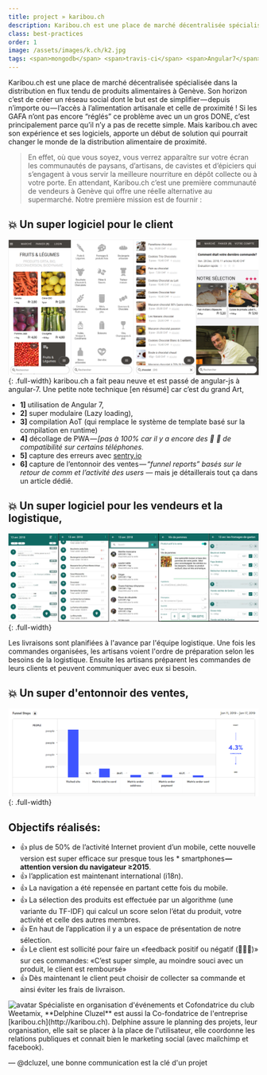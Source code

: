 ```yaml
---
title: project » karibou.ch
description: Karibou.ch est une place de marché décentralisée spécialisée dans la distribution en flux tendu de produits alimentaires à Genève
class: best-practices
order: 1
image: /assets/images/k.ch/k2.jpg
tags: <span>mongodb</span> <span>travis-ci</span> <span>Angular7</span> <span>server</span> <span>API</span> <span>github</span>
---
```



Karibou.ch est une place de marché décentralisée spécialisée dans la distribution en flux tendu de produits alimentaires à Genève.
Son horizon c’est de créer un réseau social dont le but est de simplifier — depuis n’importe ou — l’accès à l’alimentation artisanale et celle de proximité ! Si les GAFA n’ont pas encore “réglés” ce problème avec un un gros DONE, c’est principalement parce qu’il n’y a pas de recette simple. Mais karibou.ch avec son expérience et ses logiciels, apporte un début de solution qui pourrait changer le monde de la distribution alimentaire de proximité.

>En effet, où que vous soyez, vous verrez apparaître sur votre écran les communautés de paysans, d’artisans, de cavistes et d’épiciers qui s’engagent à vous servir la meilleure nourriture en dépôt collecte ou à votre porte. En attendant, Karibou.ch c’est une première communauté de vendeurs à Genève qui offre une réelle alternative au supermarché. Notre première mission est de fournir :

## :boom: Un super logiciel pour le client 
![le client](/assets/images/k.ch/client.png){: .full-width}
karibou.ch a fait peau neuve et est passé de angular-js à angular-7. Une petite note technique [en résumé] car c’est du grand Art, 
* **1]** utilisation de Angular 7, 
* **2]** super modulaire (Lazy loading), 
* **3]** compilation AoT (qui remplace le système de template basé sur la compilation en runtime)
* **4]** décollage de PWA — *[pas à 100% car il y a encore des :bug: :shit: de compatibilité sur certains téléphones*. 
* **5]** capture des erreurs avec [sentry.io](sentry.io) 
* **6]** capture de l’entonnoir des ventes — *“funnel reports” basés sur le retour de comm et l’activité des users* — mais je détaillerais tout ça dans un article dédié.

## :boom: Un super logiciel pour les vendeurs et la logistique,
![les vendeurs et la logistique](/assets/images/k.ch/admin.jpg){: .full-width}

Les livraisons sont planifiées à l'avance par l'équipe logistique. Une fois les commandes organisées, les artisans voient l'ordre de préparation selon les besoins de la logistique. Ensuite les artisans préparent les commandes de leurs clients et peuvent communiquer avec eux si besoin.

## :boom: Un super d'entonnoir des ventes,
![funnel](/assets/images/k.ch/funnel.png){: .full-width}


## Objectifs réalisés:

* :+1: plus de 50% de l’activité Internet provient d’un mobile, cette nouvelle version est super efficace sur presque tous les * smartphones **— attention version du navigateur ≥2015**.
* :+1: l’application est maintenant international (i18n).
* :+1: La navigation a été repensée en partant cette fois du mobile.
* :+1: La sélection des produits est effectuée par un algorithme (une variante du TF-IDF) qui calcul un score selon l’état du produit, votre activité et celle des autres membres.
* :+1: En haut de l’application il y a un espace de présentation de notre sélection.
* :+1: Le client est sollicité pour faire un «feedback positif ou négatif (🌟🌟🌟)» sur ces commandes: «C’est super simple, au moindre souci avec un produit, le client est remboursé»
* :+1: Dès maintenant le client peut choisir de collecter sa commande et ainsi éviter les frais de livraison.

<aside markdown="1" class="pquote hide">
  <img src="https://ucarecdn.com/5b03bb17-e6e5-453c-9152-e92c8c9053ca/-/resize/200x/delp.jpg" class="pquote-avatar" alt="avatar">
  Spécialiste en organisation d'événements et Cofondatrice du club Weetamix, **Delphine Cluzel** est aussi la Co-fondatrice de l'entreprise [karibou.ch](http://karibou.ch). Delphine assure le planning des projets, leur organisation, elle sait se placer à la place de l'utilisateur, elle coordonne les relations publiques et connait bien le marketing social (avec mailchimp et facebook). 


  <p markdown="1" class="pquote-credit">
— @dcluzel, une bonne communication est la clé d'un projet
  </p>
</aside>

<!-- 
![np](/assets/images/karibou.ch-800x768.jpg)

<aside markdown="1" class="pquote">
  <img src="//ucarecdn.com/e79f59da-1081-4c89-a00f-b2499aaf0afa/-/resize/200x/oli.jpg" class="pquote-avatar" alt="avatar">
  Spécialiste des technologies depuis très longtemps, **Olivier Evalet** connait sur le bout des doigts toutes les variantes possibles pour créer une application moderne web ou mobile. Il s'est passioné de l'expérience utilisateur qui est à la base d'une belle création. 
  Cette longue expérience lui permet d'être très efficace pour déterminer le bon déroulement d'un projet.
  
  <p markdown="1" class="pquote-credit">
— @evaletolab, Quoi de plus motivant que de donner à chaque projet les meilleurs outils du moment?
  </p>
</aside>
 -->


